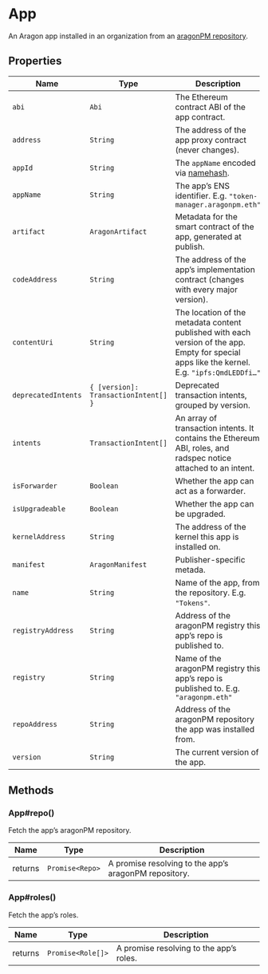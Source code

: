 # App

An Aragon app installed in an organization from an [aragonPM repository](https://hack.aragon.org/docs/apm-intro).

## Properties

| Name                | Type                                 | Description                                                                                                                                   |
| ------------------- | ------------------------------------ | --------------------------------------------------------------------------------------------------------------------------------------------- |
| `abi`               | `Abi`                                | The Ethereum contract ABI of the app contract.                                                                                                |
| `address`           | `String`                             | The address of the app proxy contract \(never changes\).                                                                                      |
| `appId`             | `String`                             | The `appName` encoded via [namehash](https://eips.ethereum.org/EIPS/eip-137).                                                                 |
| `appName`           | `String`                             | The app’s ENS identifier. E.g. `"token-manager.aragonpm.eth"`                                                                                 |
| `artifact`          | `AragonArtifact`                     | Metadata for the smart contract of the app, generated at publish.                                                                             |
| `codeAddress`       | `String`                             | The address of the app’s implementation contract \(changes with every major version\).                                                        |
| `contentUri`        | `String`                             | The location of the metadata content published with each version of the app. Empty for special apps like the kernel. E.g. `"ipfs:QmdLEDDfi…"` |
| `deprecatedIntents` | `{ [version]: TransactionIntent[] }` | Deprecated transaction intents, grouped by version.                                                                                           |
| `intents`           | `TransactionIntent[]`                | An array of transaction intents. It contains the Ethereum ABI, roles, and radspec notice attached to an intent.                               |
| `isForwarder`       | `Boolean`                            | Whether the app can act as a forwarder.                                                                                                       |
| `isUpgradeable`     | `Boolean`                            | Whether the app can be upgraded.                                                                                                              |
| `kernelAddress`     | `String`                             | The address of the kernel this app is installed on.                                                                                           |
| `manifest`          | `AragonManifest`                     | Publisher-specific metada.                                                                                                                    |
| `name`              | `String`                             | Name of the app, from the repository. E.g. `"Tokens"`.                                                                                        |
| `registryAddress`   | `String`                             | Address of the aragonPM registry this app’s repo is published to.                                                                             |
| `registry`          | `String`                             | Name of the aragonPM registry this app’s repo is published to. E.g. `"aragonpm.eth"`                                                          |
| `repoAddress`       | `String`                             | Address of the aragonPM repository the app was installed from.                                                                                |
| `version`           | `String`                             | The current version of the app.                                                                                                               |

## Methods

### App\#repo\(\)

Fetch the app’s aragonPM repository.

| Name    | Type            | Description                                           |
| ------- | --------------- | ----------------------------------------------------- |
| returns | `Promise<Repo>` | A promise resolving to the app’s aragonPM repository. |

### App\#roles\(\)

Fetch the app’s roles.

| Name    | Type              | Description                             |
| ------- | ----------------- | --------------------------------------- |
| returns | `Promise<Role[]>` | A promise resolving to the app’s roles. |
